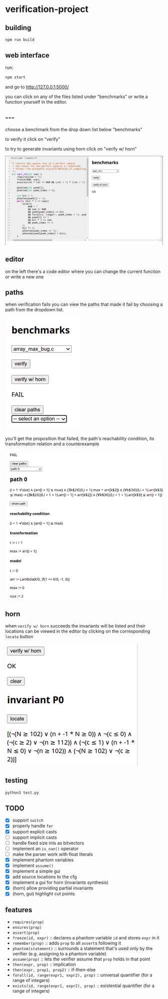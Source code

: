 # verification-project

## building

```bash
npm run build
```

## web interface

run:

```bash
npm start
```

and go to <http://127.0.0.1:5000/>

you can click on any of the files listed under "benchmarks" or write a function yourself in the editor.

## ---

choose a benchmark from the drop down list below "benchmarks"

to verify it click on "verify"

to try to generate invariants using horn click on "verify w/ horn"

![1](imgs/Screenshot%20from%202021-07-19%2015-07-52.png)

## editor

on the left there's a code editor where you can change the current function or write a new one

## paths

when verification fails you can view the paths that made it fail by choosing a path from the dropdown list.

![2](imgs/Screenshot%20from%202021-07-19%2015-11-25.png)

you'll get the proposition that failed, the path's reachability condition, its transformation relation and a counterexample

![3](imgs/Screenshot%20from%202021-07-19%2015-13-39.png)

## horn

when `verify w/ horn` succeeds the invariants will be listed and their locations can be viewed in the editor by clicking on the corresponding `locate` button

![4](imgs/Screenshot%20from%202021-07-19%2015-18-58.png)

## testing

```bash
python3 test.py
```

## TODO

- [X] support `switch`
- [X] properly handle `for`
- [X] support explicit casts
- [ ] support implicit casts
- [ ] handle fixed size ints as bitvectors
- [ ] implement an `is_nan()` operator
- [ ] make the parser work with float literals
- [X] implement phantom variables
- [X] implement `assume()`
- [X] implement a simple gui
- [X] add source locations to the cfg
- [X] implement a gui for horn (invariants synthesis)
- [X] (horn) allow providing partial invariants
- [X] (horn, gui) highlight cut points

## features

- `requires(prop)`
- `ensures(prop)`
- `assert(prop)`
- `freeze(id, expr)` :: declares a phantom variable `id` and stores `expr` in it
- `remember(prop)` :: adds `prop` to all `assert`s following it
- `phantom(statement)` :: surrounds a statement that's used only by the verifier (e.g. assigning to a phantom variable)
- `assume(prop)` :: lets the verifier assume that `prop` holds in that point
- `then(expr, prop)` :: implication
- `then(expr, prop1, prop2)` :: if-then-else
- `forall(id, range(expr1, expr2), prop)` :: universal quantifier (for a range of integers)
- `exists(id, range(expr1, expr2), prop)` :: existential quantifier (for a range of integers)
